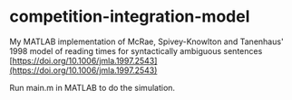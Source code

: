 # competition-integration-model
My MATLAB implementation of McRae, Spivey-Knowlton and Tanenhaus' 1998 model of reading times for syntactically ambiguous sentences [https://doi.org/10.1006/jmla.1997.2543](https://doi.org/10.1006/jmla.1997.2543)

Run main.m in MATLAB to do the simulation.
